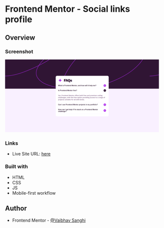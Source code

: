 # Frontend Mentor - Social links profile

## Overview

### Screenshot

![](./images/screenshot.png)

### Links

- Live Site URL: [here](https://vaibhav-sanghi.github.io/faq-accordion-frontendmentor/)

### Built with

- HTML
- CSS
- JS
- Mobile-first workflow

## Author

- Frontend Mentor - [@Vaibhav Sanghi](https://github.com/Vaibhav-Sanghi)
